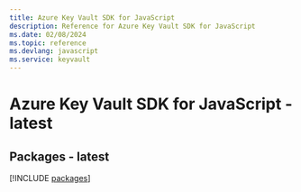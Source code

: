 ```yaml
---
title: Azure Key Vault SDK for JavaScript
description: Reference for Azure Key Vault SDK for JavaScript
ms.date: 02/08/2024
ms.topic: reference
ms.devlang: javascript
ms.service: keyvault
---
```

# Azure Key Vault SDK for JavaScript - latest
## Packages - latest
[!INCLUDE [packages](key-vault-index.md)]